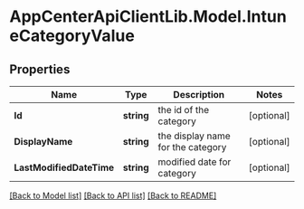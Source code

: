 # AppCenterApiClientLib.Model.IntuneCategoryValue
## Properties

Name | Type | Description | Notes
------------ | ------------- | ------------- | -------------
**Id** | **string** | the id of the category | [optional] 
**DisplayName** | **string** | the display name for the category | [optional] 
**LastModifiedDateTime** | **string** | modified date for category | [optional] 

[[Back to Model list]](../README.md#documentation-for-models) [[Back to API list]](../README.md#documentation-for-api-endpoints) [[Back to README]](../README.md)

